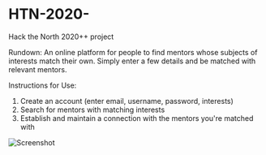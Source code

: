 # HTN-2020-
Hack the North 2020++ project

Rundown: An online platform for people to find mentors whose subjects of interests match their own. Simply enter 
a few details and be matched with relevant mentors.

Instructions for Use:
1. Create an account (enter email, username, password, interests)
2. Search for mentors with matching interests
3. Establish and maintain a connection with the mentors you're matched with

![Screenshot](https://github.com/borisonekenobi/HTN-2020-/tree/master/img/png/Demo1.png)
